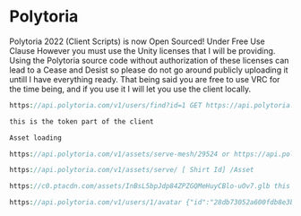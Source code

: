 # Polytoria
Polytoria 2022 (Client Scripts) is now Open Sourced! Under Free Use Clause
However you must use the Unity licenses that I will be providing.
Using the Polytoria source code without authorization of these licenses can lead to a Cease and Desist so please
do not go around publicly uploading it untill I have everything ready. That being said you are free to use VRC
for the time being, and if you use it I will let you use the client locally.

```php
https://api.polytoria.com/v1/users/find?id=1 GET https://api.polytoria.com/v1/game/server/validate POST

this is the token part of the client

Asset loading

https://api.polytoria.com/v1/assets/serve-mesh/29524 or https://api.polytoria.com/v1/assets/serve-mesh/ [Any hat id] (returns) {"success":true,"url":"https://c0.ptacdn.com/assets/oDha_9JNOvbjA-h-e5E4BfwLBp5n4DLN.glb"}

https://api.polytoria.com/v1/assets/serve/ [ Shirt Id] /Asset

https://c0.ptacdn.com/assets/InBsL5bpJdp84ZPZGQMeHuyCBlo-uOv7.glb this is the default cap

https://api.polytoria.com/v1/users/1/avatar {"id":"28db73052a600fdb8e3b4ca56cf62f179e3e2309ee8782eca828a2b6bf590c8b","colors":{"head":"f2f3f3","torso":"6b327c","leftArm":"1b2a35","rightArm":"1b2a35","leftLeg":"111111","rightLeg":"111111"},"assets":[{"id":24824,"type":"tool","accessoryType":null,"name":"Amethyst Scythe","thumbnail":"https://c0.ptacdn.com/thumbnails/assets/9pEdr-mWdNMU-N__XFX1Ix8xnwL4PjXs.png","path":"https://c0.ptacdn.com/assets/X2NNGo5X5mLP7x3ZtTNNFQYF2R1Ds5WL.glb"},{"id":28046,"type":"hat","accessoryType":"headAttachment","name":"The Golden Carrot","thumbnail":"https://c0.ptacdn.com/thumbnails/assets/Ashud9CLbL6kJufiUWM8_kpFkVagRFlq.png","path":"https://c0.ptacdn.com/assets/qGCCm03QtgaeIuiiLx0q_Kc_-g3Mttmg.glb"},{"id":29820,"type":"hat","accessoryType":"hat","name":"Violet Bowler Hat","thumbnail":"https://c0.ptacdn.com/thumbnails/assets/CqOLNrlhVQyrav_JNxnkO4vnapj1y7XH.png","path":"https://c0.ptacdn.com/assets/oufwEEokhpOpU_FcJVxw81gIDkoEpUw4.glb"}],"isDefault":false}
```
